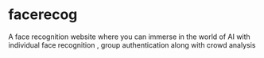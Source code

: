 # facerecog
A face recognition website where you can immerse in the world of AI with individual face recognition , group authentication along with crowd analysis 
